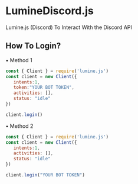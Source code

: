 # LumineDiscord.js
Lumine.js (Discord) To Interact With the Discord API 

## How To Login?

• Method 1

```js
const { Client } = require('lumine.js')
const client = new Client({
   intents:1,
   token:"YOUR BOT TOKEN",
   activities: [],
   status: "idle"
})

client.login()
```

• Method 2 

```js
const { Client } = require('lumine.js')
const client = new Client({
   intents:1,
   activities: [],
   status: "idle"
})

client.login("YOUR BOT TOKEN")
```
